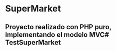 # SuperMarket

## Proyecto realizado con PHP puro, implementando el modelo MVC#   T e s t S u p e r M a r k e t  
 